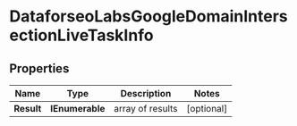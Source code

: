 # DataforseoLabsGoogleDomainIntersectionLiveTaskInfo


## Properties

| Name | Type | Description | Notes |
|------------ | ------------- | ------------- | -------------|
**Result** | **IEnumerable<DataforseoLabsGoogleDomainIntersectionLiveResultInfo>** | array of results |[optional]|